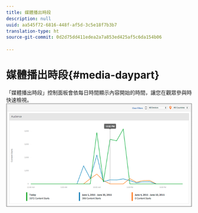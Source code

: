 ```yaml
---
title: 媒體播出時段
description: null
uuid: aa545f72-6816-448f-af5d-3c5e18f7b3b7
translation-type: ht
source-git-commit: 0d2d75dd411edea2a7a853ed425af5c6da154b06

---
```



# 媒體播出時段{#media-daypart}

「媒體播出時段」控制面板會依每日時間顯示內容開始的時間，讓您在觀眾參與時快速檢視。![](assets/video-daypart-report.png)

